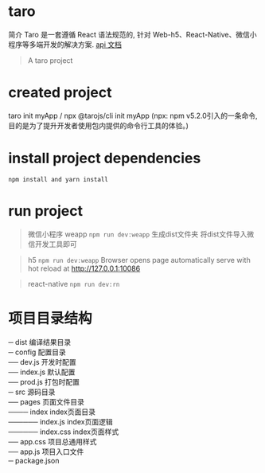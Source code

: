 # taro 
  简介 
  Taro 是一套遵循 React 语法规范的, 针对 Web-h5、React-Native、微信小程序等多端开发的解决方案. 
  [api 文档](https://nervjs.github.io/taro/docs/README.html)
  
> A taro project

# created project
  taro init myApp / npx @tarojs/cli init myApp (npx: npm v5.2.0引入的一条命令,目的是为了提升开发者使用包内提供的命令行工具的体验。)

# install project dependencies
  ``` npm install and yarn install ``` 
  
# run project
  
  > 微信小程序 weapp
  ``` npm run dev:weapp ```
  生成dist文件夹 将dist文件导入微信开发工具即可
  
  > h5
  ``` npm run dev:weapp ```
  Browser opens page automatically 
  serve with hot reload at http://127.0.0.1:10086
  
  > react-native
  ``` npm run dev:rn ```
  
# 项目目录结构

  ─ dist                   编译结果目录  
  ─ config                 配置目录   
     ── dev.js             开发时配置  
     ── index.js           默认配置  
     ── prod.js            打包时配置  
  ─ src                    源码目录  
     ── pages              页面文件目录  
        ──── index          index页面目录  
            ────── index.js   index页面逻辑  
            ────── index.css  index页面样式  
     ── app.css            项目总通用样式  
     ── app.js             项目入口文件  
  ─ package.json    
